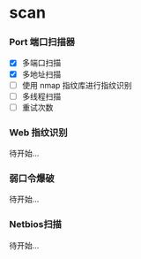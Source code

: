 # scan

### Port 端口扫描器
- [x] 多端口扫描
- [x] 多地址扫描
- [ ] 使用 nmap 指纹库进行指纹识别
- [ ] 多线程扫描
- [ ] 重试次数

### Web 指纹识别
待开始...

### 弱口令爆破
待开始...

### Netbios扫描
待开始...

